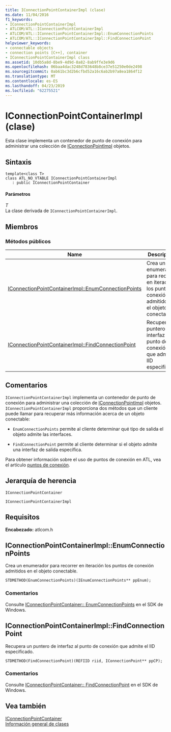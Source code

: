 ```yaml
---
title: IConnectionPointContainerImpl (clase)
ms.date: 11/04/2016
f1_keywords:
- IConnectionPointContainerImpl
- ATLCOM/ATL::IConnectionPointContainerImpl
- ATLCOM/ATL::IConnectionPointContainerImpl::EnumConnectionPoints
- ATLCOM/ATL::IConnectionPointContainerImpl::FindConnectionPoint
helpviewer_keywords:
- connectable objects
- connection points [C++], container
- IConnectionPointContainerImpl class
ms.assetid: 10db5a8d-8be9-4d9d-8a82-8ab9ffe3e9d6
ms.openlocfilehash: 06baa4dac3248d783648b8ce37e51250e0de2498
ms.sourcegitcommit: 0ab61bc3d2b6cfbd52a16c6ab2b97a8ea1864f12
ms.translationtype: MT
ms.contentlocale: es-ES
ms.lasthandoff: 04/23/2019
ms.locfileid: "62275521"
---
```

# <a name="iconnectionpointcontainerimpl-class"></a>IConnectionPointContainerImpl (clase)

Esta clase implementa un contenedor de punto de conexión para administrar una colección de [IConnectionPointImpl](../../atl/reference/iconnectionpointimpl-class.md) objetos.

## <a name="syntax"></a>Sintaxis

```
template<class T>
class ATL_NO_VTABLE IConnectionPointContainerImpl
   : public IConnectionPointContainer
```

#### <a name="parameters"></a>Parámetros

*T*<br/>
La clase derivada de `IConnectionPointContainerImpl`.

## <a name="members"></a>Miembros

### <a name="public-methods"></a>Métodos públicos

|Name|Descripción|
|----------|-----------------|
|[IConnectionPointContainerImpl::EnumConnectionPoints](#enumconnectionpoints)|Crea un enumerador para recorrer en iteración los puntos de conexión admitidos en el objeto conectable.|
|[IConnectionPointContainerImpl::FindConnectionPoint](#findconnectionpoint)|Recupera un puntero de interfaz al punto de conexión que admite el IID especificado.|

## <a name="remarks"></a>Comentarios

`IConnectionPointContainerImpl` implementa un contenedor de punto de conexión para administrar una colección de [IConnectionPointImpl](../../atl/reference/iconnectionpointimpl-class.md) objetos. `IConnectionPointContainerImpl` proporciona dos métodos que un cliente puede llamar para recuperar más información acerca de un objeto conectable:

- `EnumConnectionPoints` permite al cliente determinar qué tipo de salida el objeto admite las interfaces.

- `FindConnectionPoint` permite al cliente determinar si el objeto admite una interfaz de salida específica.

Para obtener información sobre el uso de puntos de conexión en ATL, vea el artículo [puntos de conexión](../../atl/atl-connection-points.md).

## <a name="inheritance-hierarchy"></a>Jerarquía de herencia

`IConnectionPointContainer`

`IConnectionPointContainerImpl`

## <a name="requirements"></a>Requisitos

**Encabezado:** atlcom.h

##  <a name="enumconnectionpoints"></a>  IConnectionPointContainerImpl::EnumConnectionPoints

Crea un enumerador para recorrer en iteración los puntos de conexión admitidos en el objeto conectable.

```
STDMETHOD(EnumConnectionPoints)(IEnumConnectionPoints** ppEnum);
```

### <a name="remarks"></a>Comentarios

Consulte [IConnectionPointContainer:: EnumConnectionPoints](/windows/desktop/api/ocidl/nf-ocidl-iconnectionpointcontainer-enumconnectionpoints) en el SDK de Windows.

##  <a name="findconnectionpoint"></a>  IConnectionPointContainerImpl::FindConnectionPoint

Recupera un puntero de interfaz al punto de conexión que admite el IID especificado.

```
STDMETHOD(FindConnectionPoint)(REFIID riid, IConnectionPoint** ppCP);
```

### <a name="remarks"></a>Comentarios

Consulte [IConnectionPointContainer:: FindConnectionPoint](/windows/desktop/api/ocidl/nf-ocidl-iconnectionpointcontainer-findconnectionpoint) en el SDK de Windows.

## <a name="see-also"></a>Vea también

[IConnectionPointContainer](/windows/desktop/api/ocidl/nn-ocidl-iconnectionpointcontainer)<br/>
[Información general de clases](../../atl/atl-class-overview.md)
